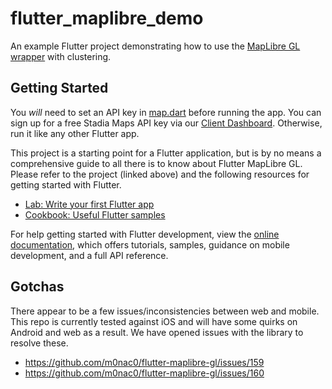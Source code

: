 # flutter_maplibre_demo

An example Flutter project demonstrating how to use the [MapLibre GL wrapper](https://github.com/m0nac0/flutter-maplibre-gl)
with clustering.

## Getting Started

You *will* need to set an API key in [map.dart](lib/map.dart) before running the app. You can sign up for a free
Stadia Maps API key via our [Client Dashboard](https://client.stadiamaps.com/). Otherwise, run it like
any other Flutter app.

This project is a starting point for a Flutter application, but is by no means a comprehensive guide
to all there is to know about Flutter MapLibre GL. Please refer to the project (linked above)
and the following resources for getting started with Flutter.


- [Lab: Write your first Flutter app](https://docs.flutter.dev/get-started/codelab)
- [Cookbook: Useful Flutter samples](https://docs.flutter.dev/cookbook)

For help getting started with Flutter development, view the
[online documentation](https://docs.flutter.dev/), which offers tutorials,
samples, guidance on mobile development, and a full API reference.

## Gotchas

There appear to be a few issues/inconsistencies between web and mobile. This repo is
currently tested against iOS and will have some quirks on Android and web as a result.
We have opened issues with the library to resolve these.

* https://github.com/m0nac0/flutter-maplibre-gl/issues/159
* https://github.com/m0nac0/flutter-maplibre-gl/issues/160
